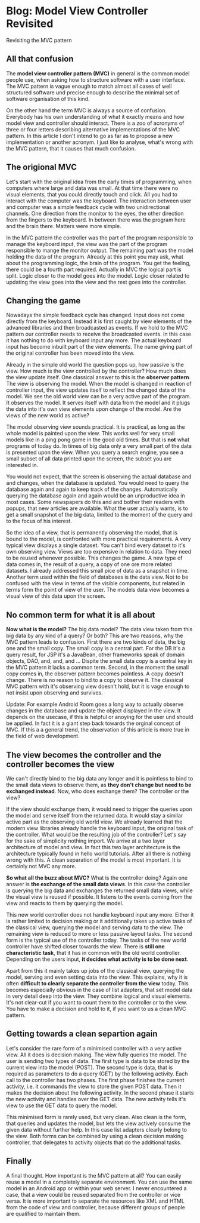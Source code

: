 # Blog: Model View Controller Revisited
Revisiting the MVC pattern

## All that confusion

The **model view controller pattern (MVC)** in general is the common model people use, when asking how to structure software with a user interface. The MVC pattern is vague enough to match almost all cases of well structured software und precise enough to describe the minimal set of software organisation of this kind.

On the other hand the term MVC is always a source of confusion. Everybody has his own understanding of what it exactly means and how model view and controller should interact. There is a zoo of acronyms of three or four letters describing alternative implementations of the MVC pattern. In this article I don't intend to go as far as to propose a new implementation or another acronym. I just like to analyse, what's wrong with the MVC pattern, that it causes that much confusion.

## The origional MVC

Let's start with the original idea from the early times of programming, when computers where large and data was small. At that time there were no visual elements, that you could directly touch and click. All you had to interact with the computer was the keyboard. The interaction between user and computer was a simple feedback cycle with two unidirectional channels. One direction from the monitor to the eyes, the other direction from the fingers to the keyboard. In between there was the program here and the brain there. Matters were more simple.

In the MVC pattern the controller was the part of the program responsible to manage the keyboard input, the view was the part of the program responsible to mange the monitor output. The remaining part was the model holding the data of the program. Already at this point you may ask, what about the programming logic, the brain of the program. You get the feeling, there could be a fourth part required. Actually in MVC the logical part is split. Logic closer to the model goes into the model. Logic closer related to updating the view goes into the view and the rest goes into the controller.

## Changing the game

Nowadays the simple feedback cycle has changed. Input does not come directly from the keyboard. Instead it is first caught by view elements of the advanced libraries and then broadcasted as events. If we hold to the MVC pattern our controller needs to receive the broadcasted events. In this case it has nothing to do with keyboard input any more. The actual keyboard input has become inbuilt part of the view elements. The name giving part of the original controller has been moved into the view.

Already in the simple old world the question pops up, how passive is the view. How much is the view controlled by the controller? How much does the view update itself. One classical answer to this is the **observer pattern**. The view is observing the model. When the model is changed in reaction of controller input, the view updates itself to reflect the changed data of the model. We see the old world view can be a very active part of the program. It observes the model. It serves itself with data from the model and it plugs the data into it's own view elements upon change of the model. Are the views of the new world as active?

The model observing view sounds practical. It is practical, as long as the whole model is painted upon the view. This works well for very small models like in a ping pong game in the good old times. But that is **not** what programs of today do. In times of big data only a very small part of the data is presented upon the view. When you query a search engine, you see a small subset of all data printed upon the screen, the subset you are interested in. 

You would not expect, that the screen is observing the actual database and and changes, when the database is updated. You would need to query the database again and again to keep track of the changes. Automatically querying the database again and again would be an unproductive idea in most cases. Some newspapers do this and and bother their readers with popups, that new articles are available.  What the user actually wants, is to get a small snapshot of the big data, limited to the moment of the query and to the focus of his interest.

So the idea of a view, that is permanently observing the model, that is bound to the model, is confronted with more practical requirements. A very typical view displays a single dataset. You can't bind every dataset to it's own observing view. Views are too expensive in relation to data. They need to be reused whenever possible. This changes the game. A new type of data comes in, the result of a query, a copy of one ore more related datasets. I already addressed this small pice of data as a snapshot in time. Another term used within the field of databases is the data view. Not to be confused with the view in terms of the visible components, but related in terms form the point of view of the user. The models data view becomes a visual view of this data upon the screen.



## No common term for what it is all about

**Now what is the model?** The big data model? The data view taken from this big data by any kind of a query? Or both? This are two reasons, why the MVC pattern leads to confusion. First there are two kinds of data, the big one and the small copy. The small copy is a central part. For the DB it's a query result, for JSP it's a JavaBean, other frameworks speak of domain objects, DAO, and, and, and ... Dispite the small data copy is a central key in the MVC pattern it lacks a common term. Second, in the moment the small copy comes in, the observer pattern becomes pointless. A copy doesn't change. There is no reason to bind to a copy to observe it. The classical MVC pattern with it's observing view doesn't hold, but it is vage enough to not insist upon observing and survives.

Update: For example Android Room goes a long way to actually observe changes in the database and update the object displayed in the view. It depends on the usecase, if this is helpful or anoying for the user und should be applied. In fact it is a giant step back towards the orginal concept of MVC. If this a a general trend, the observation of this article is more true in the field of web development.

## The view becomes the controller and the controller becomes the view

We can't directly bind to the big data any longer and it is pointless to bind to the small data views to observe them, as **they don't change but need to be exchanged instead**. Now, who does exchange them? The controller or the view? 

If the view should exchange them, it would need to trigger the queries upon the model and serve itself from the returned data. It would stay a similar active part as the observing old world view. We already learned that the modern view libraries already handle the keyboard input, the original task of the controller. What would be the resulting job of the controller? Let's say for the sake of simplicity nothing import. We arrive at a two layer architecture of model and view. In fact this two layer architecture is the architecture typically found in hello world tutorials. After all there is nothing wrong with this. A clean separation of the model is most important. It is certainly not MVC any more.

**So what all the buzz about MVC?** What is the controller doing? Again one answer is **the exchange of the small data views**. In this case the controller is querying the big data and exchanges the returned small data views, while the visual view is reused if possible. It listens to the events coming from the view and reacts to them by querying the model. 

This new world controller does not handle keyboard input any more. Either it is rather limited to decision making or it additionally takes up active tasks of the classical view, querying the model and serving data to the view. The remaining view is reduced to more or less passive layout tasks. The second form is the typical use of the controller today. The tasks of the new world controller have shifted closer towards the view. There is **still one characteristic task**, that it has in common with the old world controller. Depending on the users input, **it decides what activity is to be done next**.

Apart from this it mainly takes up jobs of the classical view, querying the model, serving and even setting data into the view. This explains, why it is often **difficult to clearly separate the controller from the view** today. This becomes especially obvious in the case of list adapters, that set model data in very detail deep into the view. They combine logical and visual elements. It's not clear-cut if you want to count them to the controller or to the view. You have to make a decision and hold to it, if you want to us a clean MVC pattern.

## Getting towards a clean separtion again

Let's consider the rare form of a minimised controller with a very active view. All it does is decision making. The view fully queries the model. The user is sending two types of data. The first type is data to be stored by the current view into the model (POST). The second type is data, that is required as parameters to do a query (GET) by the following activity. Each call to the controller has two phases. The first phase finishes the current activity, i.e. it commands the view to store the given POST data. Then it makes the decision about the following activity. In the second phase it starts the new activity and handles over the GET data. The new activity tells it's view to use the GET data to query the model. 

This minimised form is rarely used, but very clean. Also clean is the form, that queries and updates the model, but lets the view actively consume the given data without further help. In this case list adapters clearly belong to the view. Both forms can be combined by using a clean decision making controller, that delegates to activity objects that do the additional tasks.

## Finally

A final thought. How important is the MVC pattern at all? You can easily reuse a model in a completely separate environment. You can use the same model in an Android app or within your web server. I never encountered a case, that a view could be reused separated from the controller or vice versa. It is more important to separate the resources like XML and HTML from the code of view and controller, because different groups of people are qualified to maintain them.
